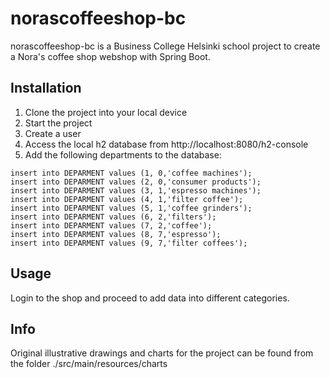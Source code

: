 # norascoffeeshop-bc

norascoffeeshop-bc is a Business College Helsinki school project to create a Nora's coffee shop webshop with Spring Boot.

## Installation

1. Clone the project into your local device
2. Start the project
3. Create a user
4. Access the local h2 database from http://localhost:8080/h2-console
5. Add the following departments to the database:
```h2-console
insert into DEPARMENT values (1, 0,'coffee machines');
insert into DEPARMENT values (2, 0,'consumer products');
insert into DEPARMENT values (3, 1,'espresso machines');
insert into DEPARMENT values (4, 1,'filter coffee');
insert into DEPARMENT values (5, 1,'coffee grinders');
insert into DEPARMENT values (6, 2,'filters');
insert into DEPARMENT values (7, 2,'coffee');
insert into DEPARMENT values (8, 7,'espresso');
insert into DEPARMENT values (9, 7,'filter coffees');
```

## Usage
Login to the shop and proceed to add data into different categories.

## Info

Original illustrative drawings and charts for the project can be found from the folder ./src/main/resources/charts